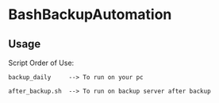 # BashBackupAutomation


## Usage

Script Order of Use:

    backup_daily     --> To run on your pc

    after_backup.sh  --> To run on backup server after backup
